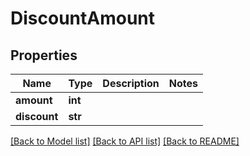 # DiscountAmount

## Properties
Name | Type | Description | Notes
------------ | ------------- | ------------- | -------------
**amount** | **int** |  | 
**discount** | **str** |  | 

[[Back to Model list]](../README.md#documentation-for-models) [[Back to API list]](../README.md#documentation-for-api-endpoints) [[Back to README]](../README.md)


